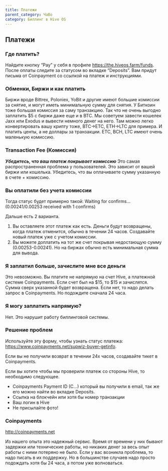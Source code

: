 ```yaml
---
title: Платежи
parent_category: ЧаВо
category: Биллинг в Hive OS
---
```


## Платежи
### Где платить?
Найдите кнопку “Pay” у себя в профиле https://the.hiveos.farm/funds.
После оплаты следите за статусом во вкладке “Deposits”.
Вам придут письма от Coinpayment со ссылкой на платеж и инструкциями.

### Обменки, Биржи и как платить
Биржи вроде Bittrex, Poloniex, YoBit и другие имеют большие комиссии за снятие, и могут иметь минимальную сумму для снятия. У Биткоин тоже большая комиссия за саму транзакцию. Так что не очень выгодно заплатить $5 с биржи даже еще и в BTC.
Мы советуем завести кошелек Jaxx или Exodus и вывести немного денег на него. Там можно легко конвертировать вашу крипту тоже, BTC->ETC, ETH->LTC для примера. И платить центы, а не доллары за транзакции. ETC, BCH, LTC имеют очень маленькую комиссию.

### Transaction Fee (Комиссия)
***Убедитесь, что ваш платеж покрывает комиссию***
Это самая распространенная проблема у пользователей. Это зависит от вашей биржи или кошелька. Убедитесь, что вы оплачиваете сумму указанную в счете + комиссию.

### Вы оплатили без учета комиссии
Тогда статус будет примерно такой:
Waiting for confirms… (0.00241/0.00253 received with 1 confirms)

Дальше есть 2 варианта.
1. Вы оставляете этот платеж как есть. Деньги будут возвращены, когда платеж отменится, обычно в течении 24 часов. Создавайте новый платеж уже с учетом комиссии.
2. Вы можете доплатить на тот же счет покрывая недостающую сумму (0.00253-0.00241). Но на биржах обычно есть минимальная сумма для вывода.

### Я заплатил больше, зачислите мне все деньги
Это невозможно. Вы платите не напрямую на счет Hive, а платежной системе Coinpayments. Если счет был на $15, то $15 и зачислятся. Сумма сверх указанной будет возвращена. Если нет, то надо делать запрос в Coinpayments. Но подождите сначала 24 часа.

### Я могу заплатить напрямую?
Нет. Это нарушит работу биллинговой системы.

### Решение проблем
Используйте эту форму, чтобы узнать статус платежа:
https://www.coinpayments.net/supwiz-buyer-getinfo.

Если вы не получили возврат в течении 24х часов, создавайте тикет в Coinpayments.

Если вы хотите чтобы мы проверили платеж со стороны Hive, то необходимо следующее.
- Coinpayments Payment ID (C…) который вы получили в email, так же его можно найти во вкладке Deposits.
- Ссылка на блокчейн или хотя бы номер транзакции
- Ваш логин в Hive
- Не присылайте фото!

### Coinpayments
http://coinpayments.net

Из нашего опыта это надежный сервис. Время от времени у них бывают задержки или технические работы, но никаких денег за весь опыт работы с ними потеряно не было. Если у вас возникла проблема, то надо писать в их поддержку. Но в большинстве случаев надо просто подождать хотя бы 24 часа, а потом уже волноваться.
